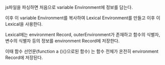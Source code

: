 js파일을 파싱하면 처음으로 variable Environment에 정보를 담는다.

이후 이 variable Environment를 복사하여 Lexical Environment를 만들고 이후 이 Lexical을 사용한다.

Lexical에는 environment Record, outerEnvironment가 존재하고 함수의 식별자, 변수의 식별자 등의 정보를 environment Record에 저장한다.

이때 함수 선언문(function a (){}으로된 함수) 는 함수 전체가 온전히 environment Record에 저장된다.

